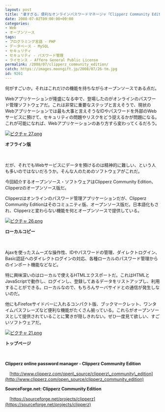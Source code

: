 ```yaml
---
layout: post
title: "凄すぎる。便利なオンラインパスワードマネージャ「Clipperz Community Edition」"
date: 2008-07-02T09:00:00+09:00
categories:
- Web
- オープンソース
tags: 
- プログラミング言語 - PHP
- データベース - MySQL
- セキュリティ
- セキュリティ - パスワード管理
- ライセンス - Affero General Public License
permalink: /2008/07/clipperz_community_edition/
catch: https://images.moongift.jp/2008/07/26-tm.jpg
id: 9261
---
```

何がすごいか。それはこれだけの機能を持ちながらオープンソースである点だ。

  

Webアプリケーションが隆盛になる中で、登場したのがオンラインのパスワード管理ソフトウェアだ。これは非常に重要なステップと言えそうで、現状のWebアプリケーションでは最も大事と言えそうなIDやパスワードを外部のWebサービスに預けて、セキュリティの問題やリスクをどう捉えるかが問題になる。これが可能になれば、Webアプリケーションのあり方すら変わってくるだろう。

  

[![ピクチャ 27.png](https://images.moongift.jp/2008/07/27-tm.jpg)](https://images.moongift.jp/2008/07/27.jpg)  
  
**オフライン版**

  

　

  

だが、それでもWebサービスにデータを預けるのは精神的に難しい、という人も多いのではないだろうか。そんな人のためのソフトウェアがこれだ。

  

今回紹介するオープンソース・ソフトウェアはClipperz Community Edition、Clipperzのオープンソース版だ。

  
  
<!--more-->  

Clipperzはオンラインのパスワード管理アプリケーションだが、Clipperz Community Editionはそのコミュニティ版、オープンソース版だ。日本語化もされ、Clipperzと変わらない機能を何とオープンソースで提供している。

  

[![ピクチャ 26.png](https://images.moongift.jp/2008/07/26-tm.jpg)](https://images.moongift.jp/2008/07/26.jpg)  
  
**ローカルコピー**

  

　

  

Ajaxを使ったスムーズな操作性、IDやパスワードの管理、ダイレクトログイン、Basic認証へのダイレクトログインの対応、各種ローカルのパスワード管理からのインポート機能などなど。

  

特に興味深いのはローカルで使えるHTMLエクスポートだ。これはHTMLとJavaScriptで動作し、ログインし、登録してあるデータをリストアップし、利用することができる。ローカルなので、もちろんサーバサイドとの通信が発生しないのだ。

  

他にもFirefoxサイドバーに入れるコンパクト版、ブックマークレット、ワンタイムパスフレーズなど便利な機能がたくさん揃っている。これらがオープンソースとして提供されていることに驚きが隠しきれない。ぜひ一度見て欲しい、すごいソフトウェアだ。

  

[![ピクチャ 21.png](https://images.moongift.jp/2008/07/21-tm.jpg)](https://images.moongift.jp/2008/07/21.jpg)  
  
**トップページ**

  

　

  

**Clipperz online password manager - Clipperz Community Edition**  
  
　[http://www.clipperz.com/open\_source/clipperz\_community\_edition](http://www.clipperz.com/open_source/clipperz_community_edition)

  

**SourceForge.net: Clipperz Community Edition**  
  
　[https://sourceforge.net/projects/clipperz](https://sourceforge.net/projects/clipperz)

  
